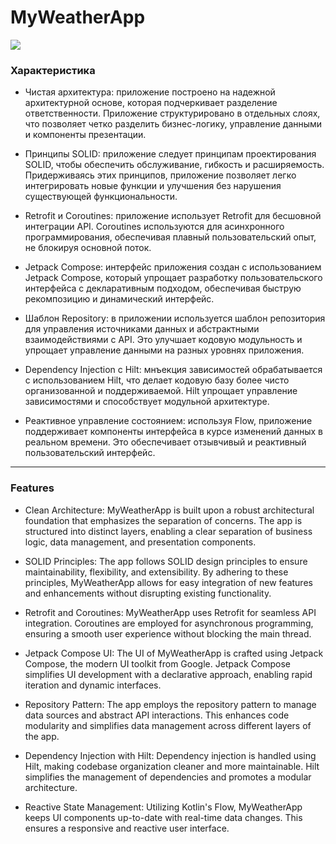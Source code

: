 # MyWeatherApp

![](https://github.com/anikolsky/MyWeatherApp/Screenshot.png)

### Характеристика

- Чистая архитектура: приложение построено на надежной архитектурной основе, которая подчеркивает разделение ответственности. Приложение структурировано в отдельных слоях, что позволяет четко разделить бизнес-логику, управление данными и компоненты презентации.

- Принципы SOLID: приложение следует принципам проектирования SOLID, чтобы обеспечить обслуживание, гибкость и расширяемость. Придерживаясь этих принципов, приложение позволяет легко интегрировать новые функции и улучшения без нарушения существующей функциональности.

- Retrofit и Coroutines: приложение использует Retrofit для бесшовной интеграции API. Coroutines используются для асинхронного программирования, обеспечивая плавный пользовательский опыт, не блокируя основной поток.

- Jetpack Compose: интерфейс приложения создан с использованием Jetpack Compose, который упрощает разработку пользовательского интерфейса с декларативным подходом, обеспечивая быструю рекомпозицию и динамический интерфейс.

- Шаблон Repository: в приложении используется шаблон репозитория для управления источниками данных и абстрактными взаимодействиями с API. Это улучшает кодовую модульность и упрощает управление данными на разных уровнях приложения.

- Dependency Injection с Hilt: мнъекция зависимостей обрабатывается с использованием Hilt, что делает кодовую базу более чисто организованной и поддерживаемой. Hilt упрощает управление зависимостями и способствует модульной архитектуре.

- Реактивное управление состоянием: используя Flow, приложение поддерживает компоненты интерфейса в курсе изменений данных в реальном времени. Это обеспечивает отзывчивый и реактивный пользовательский интерфейс.

---

### Features

- Clean Architecture: MyWeatherApp is built upon a robust architectural foundation that emphasizes the separation of concerns. The app is structured into distinct layers, enabling a clear separation of business logic, data management, and presentation components.

- SOLID Principles: The app follows SOLID design principles to ensure maintainability, flexibility, and extensibility. By adhering to these principles, MyWeatherApp allows for easy integration of new features and enhancements without disrupting existing functionality.

- Retrofit and Coroutines: MyWeatherApp uses Retrofit for seamless API integration. Coroutines are employed for asynchronous programming, ensuring a smooth user experience without blocking the main thread.

- Jetpack Compose UI: The UI of MyWeatherApp is crafted using Jetpack Compose, the modern UI toolkit from Google. Jetpack Compose simplifies UI development with a declarative approach, enabling rapid iteration and dynamic interfaces.

- Repository Pattern: The app employs the repository pattern to manage data sources and abstract API interactions. This enhances code modularity and simplifies data management across different layers of the app.

- Dependency Injection with Hilt: Dependency injection is handled using Hilt, making codebase organization cleaner and more maintainable. Hilt simplifies the management of dependencies and promotes a modular architecture.

- Reactive State Management: Utilizing Kotlin's Flow, MyWeatherApp keeps UI components up-to-date with real-time data changes. This ensures a responsive and reactive user interface.
